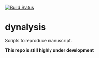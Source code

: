 [![Build Status](https://api.travis-ci.org/dynverse/dynalysis.svg)](https://travis-ci.org/dynverse/dynalysis)

# dynalysis

Scripts to reproduce manuscript.

**This repo is still highly under development**
